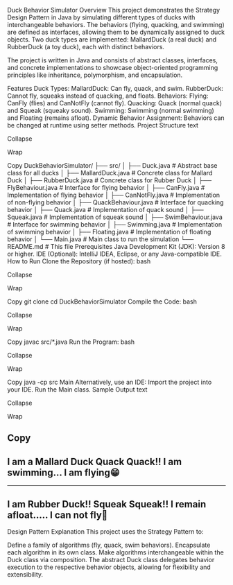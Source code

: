 Duck Behavior Simulator
Overview
This project demonstrates the Strategy Design Pattern in Java by simulating different types of ducks with interchangeable behaviors. The behaviors (flying, quacking, and swimming) are defined as interfaces, allowing them to be dynamically assigned to duck objects. Two duck types are implemented: MallardDuck (a real duck) and RubberDuck (a toy duck), each with distinct behaviors.

The project is written in Java and consists of abstract classes, interfaces, and concrete implementations to showcase object-oriented programming principles like inheritance, polymorphism, and encapsulation.

Features
Duck Types:
MallardDuck: Can fly, quack, and swim.
RubberDuck: Cannot fly, squeaks instead of quacking, and floats.
Behaviors:
Flying: CanFly (flies) and CanNotFly (cannot fly).
Quacking: Quack (normal quack) and Squeak (squeaky sound).
Swimming: Swimming (normal swimming) and Floating (remains afloat).
Dynamic Behavior Assignment: Behaviors can be changed at runtime using setter methods.
Project Structure
text

Collapse

Wrap

Copy
DuckBehaviorSimulator/
├── src/
│   ├── Duck.java               # Abstract base class for all ducks
│   ├── MallardDuck.java        # Concrete class for Mallard Duck
│   ├── RubberDuck.java         # Concrete class for Rubber Duck
│   ├── FlyBehaviour.java       # Interface for flying behavior
│   ├── CanFly.java             # Implementation of flying behavior
│   ├── CanNotFly.java          # Implementation of non-flying behavior
│   ├── QuackBehaviour.java     # Interface for quacking behavior
│   ├── Quack.java              # Implementation of quack sound
│   ├── Squeak.java             # Implementation of squeak sound
│   ├── SwimBehaviour.java      # Interface for swimming behavior
│   ├── Swimming.java           # Implementation of swimming behavior
│   ├── Floating.java           # Implementation of floating behavior
│   └── Main.java               # Main class to run the simulation
└── README.md                   # This file
Prerequisites
Java Development Kit (JDK): Version 8 or higher.
IDE (Optional): IntelliJ IDEA, Eclipse, or any Java-compatible IDE.
How to Run
Clone the Repository (if hosted):
bash

Collapse

Wrap

Copy
git clone <repository-url>
cd DuckBehaviorSimulator
Compile the Code:
bash

Collapse

Wrap

Copy
javac src/*.java
Run the Program:
bash

Collapse

Wrap

Copy
java -cp src Main
Alternatively, use an IDE:
Import the project into your IDE.
Run the Main class.
Sample Output
text

Collapse

Wrap

Copy
--------
I am a Mallard Duck
Quack Quack!!
I am swimming...
I am flying😁
--------
--------
I am Rubber Duck!!
Squeak Squeak!!
I remain afloat.....
I can not fly🙁
--------
Design Pattern Explanation
This project uses the Strategy Pattern to:

Define a family of algorithms (fly, quack, swim behaviors).
Encapsulate each algorithm in its own class.
Make algorithms interchangeable within the Duck class via composition.
The abstract Duck class delegates behavior execution to the respective behavior objects, allowing for flexibility and extensibility.